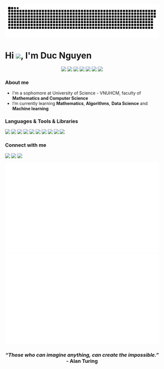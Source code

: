 <div width="100%" align="center">
 
![](https://github.com/ducnguyen1511/ducnguyen1511/blob/output/github-contribution-grid-snake.svg)
  
<div width="100%" align="left">
<h1>Hi  <img src="https://c.tenor.com/ShTnSrVLePQAAAAi/capoo-bugcat.gif" width="60" />, I'm Duc Nguyen </h1>

<div align="center">
  <img src="https://forthebadge.com/images/badges/0-percent-optimized.svg"/>
  <img src="https://forthebadge.com/images/badges/makes-people-smile.svg"/>
  <img src="https://forthebadge.com/images/badges/ctrl-c-ctrl-v.svg"/>
  <img src="https://forthebadge.com/images/badges/powered-by-coffee.svg"/>
  <img src="https://forthebadge.com/images/badges/not-a-bug-a-feature.svg"/>
  <img src="https://forthebadge.com/images/badges/contains-tasty-spaghetti-code.svg"/>
  <img src="https://forthebadge.com/images/badges/it-works-why.svg"/>

<div align="left">

### About me
- I'm a sophomore at University of Science - VNUHCM, faculty of **Mathematics and Computer Science**
- I’m currently learning **Mathematics**, **Algorithms**, **Data Science** and **Machine learning**

### Languages & Tools & Libraries
  <img src="https://img.shields.io/badge/c++-%2300599C.svg?style=for-the-badge&logo=c%2B%2B&logoColor=white"/>
  <img src="https://img.shields.io/badge/python-3670A0?style=for-the-badge&logo=python&logoColor=ffdd54"/>
  <img src="https://img.shields.io/badge/javascript-%23323330.svg?style=for-the-badge&logo=javascript&logoColor=%23F7DF1E"/>
  <img src="https://img.shields.io/badge/latex-%23008080.svg?style=for-the-badge&logo=latex&logoColor=white"/>
  <img src="https://img.shields.io/badge/git-%23F05033.svg?style=for-the-badge&logo=git&logoColor=white"/>
  <img src="https://img.shields.io/badge/NeoVim-%2357A143.svg?&style=for-the-badge&logo=neovim&logoColor=white"/> 
  <img src="https://img.shields.io/badge/MySQL-00000F?style=for-the-badge&logo=mysql&logoColor=white"/>
  <img src="https://img.shields.io/badge/pandas-%23150458.svg?style=for-the-badge&logo=pandas&logoColor=white"/>
  <img src="https://img.shields.io/badge/numpy-%23013243.svg?style=for-the-badge&logo=numpy&logoColor=white"/>
  <img src="https://img.shields.io/badge/-selenium-%43B02A?style=for-the-badge&logo=selenium&logoColor=white"/>
<!--   <img src="https://img.shields.io/badge/Matplotlib-%23ffffff.svg?style=for-the-badge&logo=Matplotlib&logoColor=black"/> -->
<!--   <img src="https://img.shields.io/badge/scikit--learn-%23F7931E.svg?style=for-the-badge&logo=scikit-learn&logoColor=white"/> -->
  
### Connect with me
  <p>
    <a href="https://fb.com/nguyenduc1511">
      <img src="https://img.shields.io/badge/Facebook-%231877F2.svg?style=for-the-badge&logo=Facebook&logoColor=white"/></a>          
    <a href="https://linkedin.com/in/nguyentrungduc1511">
      <img src="https://img.shields.io/badge/linkedin-%230077B5.svg?style=for-the-badge&logo=linkedin&logoColor=white"/></a>          
    <a href="mailto:trungducnguyen1511@gmail.com">
      <img src="https://img.shields.io/badge/Gmail-D14836?style=for-the-badge&logo=gmail&logoColor=white"/></a>
  </p>

<p align="center">
  <img src="https://github.com/ngntrgduc/github-stats/blob/master/generated/overview.svg">
  <img src="https://github.com/ngntrgduc/github-stats/blob/master/generated/languages.svg">
</p>

<div align="center">
 
 ### ***“Those who can imagine anything, can create the impossible.”*** - Alan Turing
 
 <!-- [![@ngntrgduc's Holopin board](https://holopin.me/ngntrgduc)](https://holopin.io/@ngntrgduc) -->
